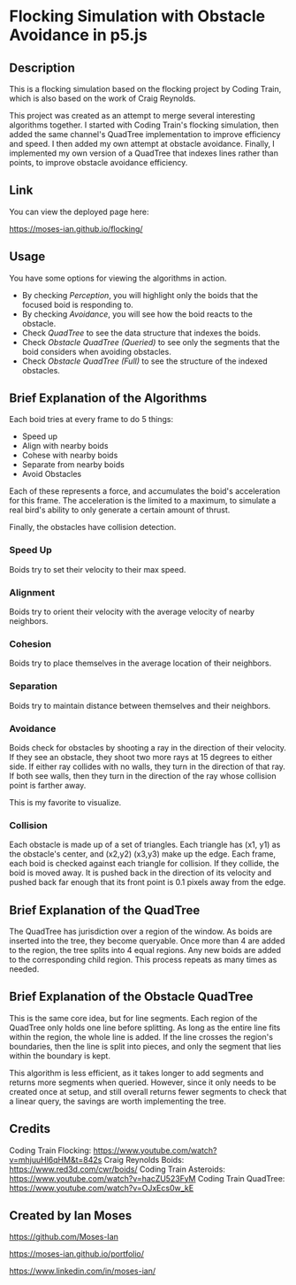 # Flocking Simulation with Obstacle Avoidance in p5.js

## Description

This is a flocking simulation based on the flocking project by Coding Train, which is also based on the work of Craig Reynolds.

This project was created as an attempt to merge several interesting algorithms together. I started with Coding Train's flocking simulation, then added the same channel's QuadTree implementation to improve efficiency and speed. I then added my own attempt at obstacle avoidance. Finally, I implemented my own version of a QuadTree that indexes lines rather than points, to improve obstacle avoidance efficiency.

## Link

You can view the deployed page here:

https://moses-ian.github.io/flocking/

## Usage

You have some options for viewing the algorithms in action.
- By checking _Perception_, you will highlight only the boids that the focused boid is responding to.
- By checking _Avoidance_, you will see how the boid reacts to the obstacle.
- Check _QuadTree_ to see the data structure that indexes the boids.
- Check _Obstacle QuadTree (Queried)_ to see only the segments that the boid considers when avoiding obstacles.
- Check _Obstacle QuadTree (Full)_ to see the structure of the indexed obstacles. 

## Brief Explanation of the Algorithms

Each boid tries at every frame to do 5 things:
- Speed up
- Align with nearby boids
- Cohese with nearby boids
- Separate from nearby boids
- Avoid Obstacles

Each of these represents a force, and accumulates the boid's acceleration for this frame. The acceleration is the limited to a maximum, to simulate a real bird's ability to only generate a certain amount of thrust.

Finally, the obstacles have collision detection.

### Speed Up

Boids try to set their velocity to their max speed.

### Alignment

Boids try to orient their velocity with the average velocity of nearby neighbors.

### Cohesion

Boids try to place themselves in the average location of their neighbors.

### Separation

Boids try to maintain distance between themselves and their neighbors.

### Avoidance

Boids check for obstacles by shooting a ray in the direction of their velocity. If they see an obstacle, they shoot two more rays at 15 degrees to either side. If either ray collides with no walls, they turn in the direction of that ray. If both see walls, then they turn in the direction of the ray whose collision point is farther away.

This is my favorite to visualize.

### Collision

Each obstacle is made up of a set of triangles. Each triangle has (x1, y1) as the obstacle's center, and (x2,y2) (x3,y3) make up the edge. Each frame, each boid is checked against each triangle for collision. If they collide, the boid is moved away. It is pushed back in the direction of its velocity and pushed back far enough that its front point is 0.1 pixels away from the edge.

## Brief Explanation of the QuadTree

The QuadTree has jurisdiction over a region of the window. As boids are inserted into the tree, they become queryable. Once more than 4 are added to the region, the tree splits into 4 equal regions. Any new boids are added to the corresponding child region. This process repeats as many times as needed.

## Brief Explanation of the Obstacle QuadTree

This is the same core idea, but for line segments. Each region of the QuadTree only holds one line before splitting. As long as the entire line fits within the region, the whole line is added. If the line crosses the region's boundaries, then the line is split into pieces, and only the segment that lies within the boundary is kept.

This algorithm is less efficient, as it takes longer to add segments and returns more segments when queried. However, since it only needs to be created once at setup, and still overall returns fewer segments to check that a linear query, the savings are worth implementing the tree.

## Credits

Coding Train Flocking: https://www.youtube.com/watch?v=mhjuuHl6qHM&t=842s
Craig Reynolds Boids: https://www.red3d.com/cwr/boids/
Coding Train Asteroids: https://www.youtube.com/watch?v=hacZU523FyM
Coding Train QuadTree: https://www.youtube.com/watch?v=OJxEcs0w_kE

## Created by Ian Moses

https://github.com/Moses-Ian

https://moses-ian.github.io/portfolio/

https://www.linkedin.com/in/moses-ian/
